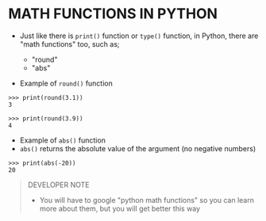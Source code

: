 # MATH FUNCTIONS IN PYTHON

- Just like there is `print()` function or `type()` function, in Python, there are "math functions" too, such as;
	- "round"
	- "abs"

- Example of `round()` function 
```
>>> print(round(3.1))
3

>>> print(round(3.9))
4
```

- Example of `abs()` function
- `abs()` returns the absolute value of the argument (no negative numbers)
```
>>> print(abs(-20))
20
```

> DEVELOPER NOTE
> - You will have to google "python math functions" so you can learn more about them, but you will get better this way
